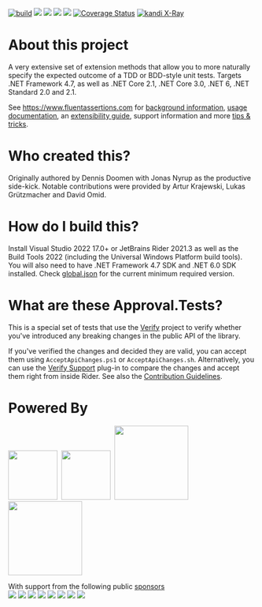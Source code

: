 [![build](https://github.com/fluentassertions/fluentassertions/actions/workflows/build.yml/badge.svg)](https://github.com/fluentassertions/fluentassertions/actions/workflows/build.yml)
[![](https://img.shields.io/github/release/FluentAssertions/FluentAssertions.svg?label=latest%20release)](https://github.com/FluentAssertions/FluentAssertions/releases/latest)
[![](https://img.shields.io/nuget/dt/FluentAssertions.svg?label=nuget%20downloads)](https://www.nuget.org/packages/FluentAssertions)
[![](https://img.shields.io/librariesio/dependents/nuget/FluentAssertions.svg?label=dependent%20libraries)](https://libraries.io/nuget/FluentAssertions)
![](https://img.shields.io/badge/release%20strategy-githubflow-orange.svg)
[![Coverage Status](https://coveralls.io/repos/github/fluentassertions/fluentassertions/badge.svg?branch=master)](https://coveralls.io/github/fluentassertions/fluentassertions?branch=master)
[![kandi X-Ray](https://kandi.openweaver.com/badges/xray.svg)](https://kandi.openweaver.com/csharp/fluentassertions/fluentassertions)

# About this project
A very extensive set of extension methods that allow you to more naturally specify the expected outcome of a TDD or BDD-style unit tests. Targets .NET Framework 4.7, as well as .NET Core 2.1, .NET Core 3.0, .NET 6, .NET Standard 2.0 and 2.1.

See https://www.fluentassertions.com for [background information](https://fluentassertions.com/about/), [usage documentation](https://fluentassertions.com/introduction), an [extensibility guide](https://fluentassertions.com/extensibility/), support information and more [tips & tricks](https://fluentassertions.com/tips/).

# Who created this?
Originally authored by Dennis Doomen with Jonas Nyrup as the productive side-kick. Notable contributions were provided by Artur Krajewski, Lukas Grützmacher and David Omid.

# How do I build this?
Install Visual Studio 2022 17.0+ or JetBrains Rider 2021.3 as well as the Build Tools 2022 (including the Universal Windows Platform build tools). You will also need to have .NET Framework 4.7 SDK and .NET 6.0 SDK installed. Check [global.json](global.json) for the current minimum required version.

# What are these Approval.Tests?
This is a special set of tests that use the [Verify](https://github.com/VerifyTests/Verify) project to verify whether you've introduced any breaking changes in the public API of the library.

If you've verified the changes and decided they are valid, you can accept them  using `AcceptApiChanges.ps1` or `AcceptApiChanges.sh`. Alternatively, you can use the [Verify Support](https://plugins.jetbrains.com/plugin/17240-verify-support) plug-in to compare the changes and accept them right from inside Rider. See also the [Contribution Guidelines](CONTRIBUTING.md).

# Powered By
<a href="https://aws.amazon.com/"><img src="docs/assets/images/aws.png" style="width:100px"/></a>&nbsp;
<a href="https://www.infosupport.com/"><img src="docs/assets/images/info-support.jpg" style="width:100px"/></a>&nbsp;
<a href="https://www.jetbrains.com/rider/"><img src="docs/assets/images/jetbrainsrider.svg" style="width:150px"/></a>&nbsp;<a href="https://www.semanticmerge.com/"><img src="docs/assets/images/semantic-merge.png" style="width:150px"/></a>

With support from the following public [sponsors](https://github.com/sponsors/fluentassertions)  
<a href="https://github.com/waywedo"><img src="https://avatars.githubusercontent.com/u/20328638?s=52&v=4"/></a>
<a href="https://github.com/rena0157"><img src="https://avatars.githubusercontent.com/u/33334607?s=52&v=4"/></a>
<a href="https://github.com/hassanhabib"><img src="https://avatars.githubusercontent.com/u/1453985?s=52&v=4"/></a>
<a href="https://github.com/DerAlbertCom"><img src="https://avatars.githubusercontent.com/u/136992?s=52&v=4"/></a>
<a href="https://github.com/mediaclip"><img src="https://avatars.githubusercontent.com/u/6798228?s=52&v=4"/></a>
<a href="https://github.com/eNeRGy164"><img src="https://avatars.githubusercontent.com/u/10671831?s=52&v=4"/></a>
<a href="https://github.com/rash127"><img src="https://avatars.githubusercontent.com/u/110633040?s=52&v=4"/></a>
<a href="https://github.com/michaeldera"><img src="https://avatars.githubusercontent.com/u/12817839?s=52&v=4"/></a>

